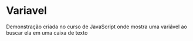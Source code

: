 # Variavel
Demonstração criada no curso de JavaScript onde mostra uma variável ao buscar ela em uma caixa de texto
